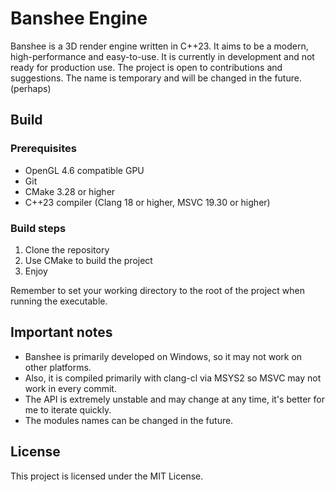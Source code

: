 # Banshee Engine

Banshee is a 3D render engine written in C++23. It aims to be a modern, high-performance and easy-to-use.
It is currently in development and not ready for production use.
The project is open to contributions and suggestions.
The name is temporary and will be changed in the future. (perhaps)

## Build

### Prerequisites

- OpenGL 4.6 compatible GPU
- Git
- CMake 3.28 or higher
- C++23 compiler (Clang 18 or higher, MSVC 19.30 or higher)

### Build steps

1) Clone the repository
2) Use CMake to build the project
3) Enjoy

Remember to set your working directory to the root of the project when running the executable.

## Important notes

- Banshee is primarily developed on Windows, so it may not work on other platforms. 
- Also, it is compiled primarily with clang-cl via MSYS2 so MSVC may not work in every commit.
- The API is extremely unstable and may change at any time, it's better for me to iterate quickly.
- The modules names can be changed in the future.

## License

This project is licensed under the MIT License.
